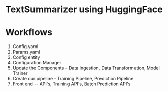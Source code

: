 # TextSummarizer using HuggingFace 
# Workflows

1. Config.yaml
2. Params.yaml
3. Config entity
4. Configuration Manager
5. Update the Components - Data Ingestion, Data Transformation, Model Trainer
6. Create our pipeline - Training Pipeline, Prediction Pipeline
7. Front end -- API's, Training API's, Batch Prediction API's

